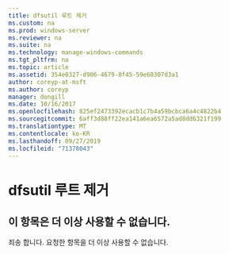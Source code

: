 ```yaml
---
title: dfsutil 루트 제거
ms.custom: na
ms.prod: windows-server
ms.reviewer: na
ms.suite: na
ms.technology: manage-windows-commands
ms.tgt_pltfrm: na
ms.topic: article
ms.assetid: 354e0327-d906-4679-8f45-59e60307d3a1
author: coreyp-at-msft
ms.author: coreyp
manager: dongill
ms.date: 10/16/2017
ms.openlocfilehash: 825ef2473392ecacb1c7b4a59bcbca6a4c4822b4
ms.sourcegitcommit: 6aff3d88ff22ea141a6ea6572a5ad8dd6321f199
ms.translationtype: MT
ms.contentlocale: ko-KR
ms.lasthandoff: 09/27/2019
ms.locfileid: "71378043"
---
```

# <a name="dfsutil-root-remove"></a>dfsutil 루트 제거



## <a name="this-topic-is-no-longer-available"></a>이 항목은 더 이상 사용할 수 없습니다.

죄송 합니다. 요청한 항목을 더 이상 사용할 수 없습니다.